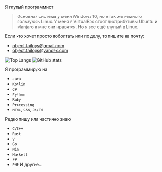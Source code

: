 Я глупый программист

> Основная система у меня Windows 10, но я так же немного пользуюсь Linux. У меня в VirtualBox стоят дистрибутивы Ubuntu и Manjaro и мне они нравятся. Но я все ещё глупый в Linux.

Если кто хочет просто поболтать или по делу, то пишите на почту:
- object.tailogs@gmail.com
- object.tailogs@yandex.com

![Top Langs](https://github-readme-stats.vercel.app/api/top-langs/?username=tailogs&theme=dracula&hide_border=true) ![GitHub stats](https://github-readme-stats.vercel.app/api?username=tailogs&show_icons=true&theme=dracula&hide_border=true) 

Я программирую на
+ `Java`
+ `Kotlin`
+ `C#`
+ `Python`
+ `Ruby`
+ `Processing`
+ `HTML`, `CSS`, `JS/TS`

Редко пишу или частично знаю 
+ `C/C++`
+ `Rust`
+ `V`
+ `Go`
+ `Nim`
+ `Haskell`
+ `F#`
+ `PHP`
И другие...
